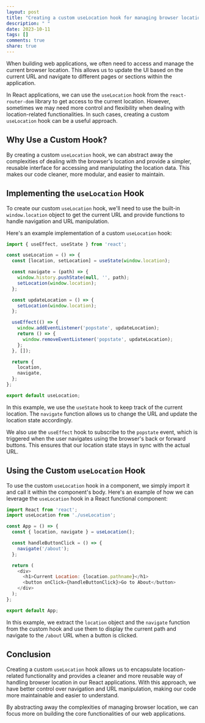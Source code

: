 ```yaml
---
layout: post
title: "Creating a custom useLocation hook for managing browser location"
description: " "
date: 2023-10-11
tags: []
comments: true
share: true
---
```


When building web applications, we often need to access and manage the current browser location. This allows us to update the UI based on the current URL and navigate to different pages or sections within the application.

In React applications, we can use the `useLocation` hook from the `react-router-dom` library to get access to the current location. However, sometimes we may need more control and flexibility when dealing with location-related functionalities. In such cases, creating a custom `useLocation` hook can be a useful approach.

## Why Use a Custom Hook?

By creating a custom `useLocation` hook, we can abstract away the complexities of dealing with the browser's location and provide a simpler, reusable interface for accessing and manipulating the location data. This makes our code cleaner, more modular, and easier to maintain.

## Implementing the `useLocation` Hook

To create our custom `useLocation` hook, we'll need to use the built-in `window.location` object to get the current URL and provide functions to handle navigation and URL manipulation.

Here's an example implementation of a custom `useLocation` hook:

```javascript
import { useEffect, useState } from 'react';

const useLocation = () => {
  const [location, setLocation] = useState(window.location);

  const navigate = (path) => {
    window.history.pushState(null, '', path);
    setLocation(window.location);
  };

  const updateLocation = () => {
    setLocation(window.location);
  };

  useEffect(() => {
    window.addEventListener('popstate', updateLocation);
    return () => {
      window.removeEventListener('popstate', updateLocation);
    };
  }, []);

  return {
    location,
    navigate,
  };
};

export default useLocation;
```

In this example, we use the `useState` hook to keep track of the current location. The `navigate` function allows us to change the URL and update the location state accordingly.

We also use the `useEffect` hook to subscribe to the `popstate` event, which is triggered when the user navigates using the browser's back or forward buttons. This ensures that our location state stays in sync with the actual URL.

## Using the Custom `useLocation` Hook

To use the custom `useLocation` hook in a component, we simply import it and call it within the component's body. Here's an example of how we can leverage the `useLocation` hook in a React functional component:

```javascript
import React from 'react';
import useLocation from './useLocation';

const App = () => {
  const { location, navigate } = useLocation();

  const handleButtonClick = () => {
    navigate('/about');
  };

  return (
    <div>
      <h1>Current Location: {location.pathname}</h1>
      <button onClick={handleButtonClick}>Go to About</button>
    </div>
  );
};

export default App;
```

In this example, we extract the `location` object and the `navigate` function from the custom hook and use them to display the current path and navigate to the `/about` URL when a button is clicked.

## Conclusion

Creating a custom `useLocation` hook allows us to encapsulate location-related functionality and provides a cleaner and more reusable way of handling browser location in our React applications. With this approach, we have better control over navigation and URL manipulation, making our code more maintainable and easier to understand.

By abstracting away the complexities of managing browser location, we can focus more on building the core functionalities of our web applications.